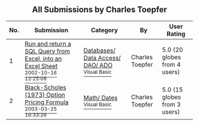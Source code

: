 ﻿<div align="center">

## All Submissions by Charles Toepfer

</div>

No.  | Submission | Category | By   | User Rating
---- | ---------- | -------- | ---- | -----------
1 | [Run and return a SQL Query from Excel, into an Excel Sheet<br /><sup>2002-10-16 12:25:08</sup>](https://github.com/Planet-Source-Code/charles-toepfer-run-and-return-a-sql-query-from-excel-into-an-excel-sheet__1-39888) | [Databases/ Data Access/ DAO/ ADO<br /><sup>Visual Basic</sup>](../ByCategory/databases-data-access-dao-ado__1-6.md) | Charles Toepfer | 5.0 (20 globes from 4 users)
2 | [Black\-Scholes \(1973\) Option Pricing Formula<br /><sup>2003-03-25 16:33:26</sup>](https://github.com/Planet-Source-Code/charles-toepfer-black-scholes-1973-option-pricing-formula__1-44259) | [Math/ Dates<br /><sup>Visual Basic</sup>](../ByCategory/math-dates__1-37.md) | Charles Toepfer | 5.0 (15 globes from 3 users)
